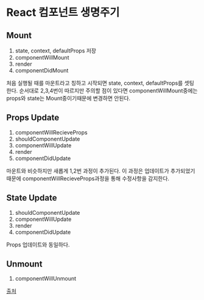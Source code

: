 # React 컴포넌트 생명주기

## Mount

1. state, context, defaultProps 저장
2. componentWillMount
3. render
3. componentDidMount

처음 실행될 때를 마운트라고 칭하고 시작되면 state, context, defaultProps를 셋팅한다.
순서대로 2,3,4번이 따르지만 주의할 점이 있다면 componentWillMount중에는 props와 state는 Mount중이기때문에 변경하면 안된다.

## Props Update

1. componentWillRecieveProps
2. shouldComponentUpdate
3. componentWillUpdate
4. render
5. componentDidUpdate

마운트와 비슷하지만 새롭게 1,2번 과정이 추가된다. 이 과정은 업데이트가 추가되었기때문에 componentWillRecieveProps과정을 통해 수정사항을 감지한다.    

## State Update

1. shouldComponentUpdate
2. componentWillUpdate
3. render
4. componentDidUpdate

Props 업데이트와 동일하다.

## Unmount

1. componentWillUnmount


[출처](https://www.zerocho.com/category/React/post/579b5ec26958781500ed9955)

